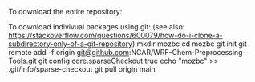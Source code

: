 To download the entire repository: 




To download indivivual packages using git: 
(see also: https://stackoverflow.com/questions/600079/how-do-i-clone-a-subdirectory-only-of-a-git-repository)
mkdir mozbc
cd mozbc
git init
git remote add -f origin git@github.com:NCAR/WRF-Chem-Preprocessing-Tools.git
git config core.sparseCheckout true
echo "mozbc" >> .git/info/sparse-checkout 
git pull origin main


